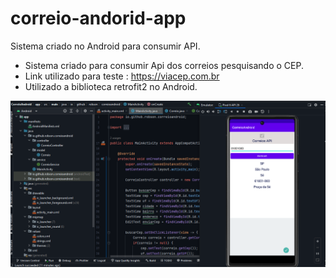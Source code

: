 # correio-andorid-app
Sistema criado no Android para consumir API.

   *  Sistema criado para consumir Api dos correios pesquisando o CEP.
   * Link utilizado para teste : https://viacep.com.br
   * Utilizado a biblioteca retrofit2 no Android.

![](imagem.png)
